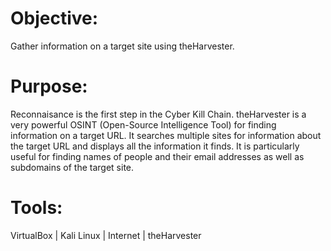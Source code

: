 # Objective:
Gather information on a target site using theHarvester.

# Purpose:
Reconnaisance is the first step in the Cyber Kill Chain. theHarvester is a very powerful OSINT (Open-Source Intelligence Tool) for finding information on a target URL. It searches multiple sites for information about the target URL and displays all the information it finds. It is particularly useful for finding names of people and their email addresses as well as subdomains of the target site.

# Tools:
VirtualBox | Kali Linux | Internet | theHarvester
